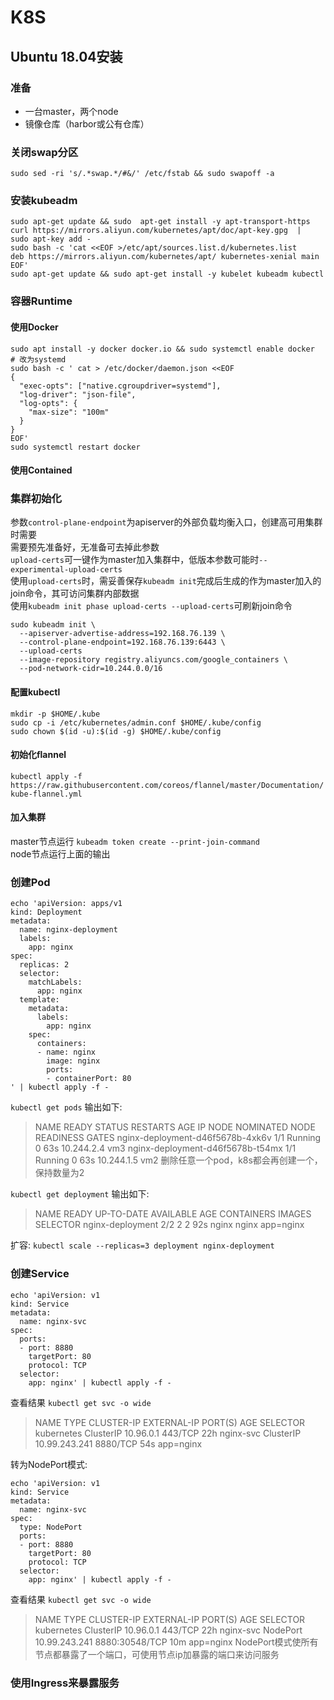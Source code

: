 # K8S

## Ubuntu 18.04安装
### 准备
- 一台master，两个node
- 镜像仓库（harbor或公有仓库）

### 关闭swap分区
`sudo sed -ri 's/.*swap.*/#&/' /etc/fstab && sudo swapoff -a`

### 安装kubeadm
```
sudo apt-get update && sudo  apt-get install -y apt-transport-https
curl https://mirrors.aliyun.com/kubernetes/apt/doc/apt-key.gpg  |  sudo apt-key add -
sudo bash -c 'cat <<EOF >/etc/apt/sources.list.d/kubernetes.list
deb https://mirrors.aliyun.com/kubernetes/apt/ kubernetes-xenial main
EOF'
sudo apt-get update && sudo apt-get install -y kubelet kubeadm kubectl
```

### 容器Runtime
#### 使用Docker
```
sudo apt install -y docker docker.io && sudo systemctl enable docker
# 改为systemd
sudo bash -c ' cat > /etc/docker/daemon.json <<EOF
{
  "exec-opts": ["native.cgroupdriver=systemd"],
  "log-driver": "json-file",
  "log-opts": {
    "max-size": "100m"
  }
}
EOF'
sudo systemctl restart docker
```
#### 使用Contained

### 集群初始化
参数`control-plane-endpoint`为apiserver的外部负载均衡入口，创建高可用集群时需要  
需要预先准备好，无准备可去掉此参数  
`upload-certs`可一键作为master加入集群中，低版本参数可能时`--experimental-upload-certs`  
使用`upload-certs`时，需妥善保存`kubeadm init`完成后生成的作为master加入的join命令，其可访问集群内部数据  
使用`kubeadm init phase upload-certs --upload-certs`可刷新join命令  
```
sudo kubeadm init \
  --apiserver-advertise-address=192.168.76.139 \
  --control-plane-endpoint=192.168.76.139:6443 \
  --upload-certs
  --image-repository registry.aliyuncs.com/google_containers \
  --pod-network-cidr=10.244.0.0/16 
```

#### 配置kubectl
```
mkdir -p $HOME/.kube
sudo cp -i /etc/kubernetes/admin.conf $HOME/.kube/config
sudo chown $(id -u):$(id -g) $HOME/.kube/config
```

#### 初始化flannel
`kubectl apply -f https://raw.githubusercontent.com/coreos/flannel/master/Documentation/kube-flannel.yml`

#### 加入集群
master节点运行 `kubeadm token create --print-join-command`  
node节点运行上面的输出

### 创建Pod
```
echo 'apiVersion: apps/v1
kind: Deployment
metadata:
  name: nginx-deployment
  labels:
    app: nginx
spec:
  replicas: 2
  selector:
    matchLabels:
      app: nginx
  template:
    metadata:
      labels:
        app: nginx
    spec:
      containers:
      - name: nginx
        image: nginx
        ports:
        - containerPort: 80
' | kubectl apply -f -
```

`kubectl get pods` 输出如下:  
>NAME                               READY   STATUS    RESTARTS   AGE   IP           NODE   NOMINATED NODE   READINESS GATES
>nginx-deployment-d46f5678b-4xk6v   1/1     Running   0          63s   10.244.2.4   vm3    <none>           <none>
>nginx-deployment-d46f5678b-t54mx   1/1     Running   0          63s   10.244.1.5   vm2    <none>           <none>
删除任意一个pod，k8s都会再创建一个，保持数量为2

`kubectl get deployment` 输出如下:
>NAME               READY   UP-TO-DATE   AVAILABLE   AGE   CONTAINERS   IMAGES   SELECTOR
>nginx-deployment   2/2     2            2           92s   nginx        nginx    app=nginx

扩容: `kubectl scale --replicas=3 deployment nginx-deployment`


### 创建Service
```
echo 'apiVersion: v1
kind: Service
metadata:
  name: nginx-svc
spec:
  ports:
  - port: 8880
    targetPort: 80
    protocol: TCP
  selector:
    app: nginx' | kubectl apply -f -
```

查看结果 `kubectl get svc -o wide`
>NAME         TYPE        CLUSTER-IP      EXTERNAL-IP   PORT(S)    AGE   SELECTOR
>kubernetes   ClusterIP   10.96.0.1       <none>        443/TCP    22h   <none>
>nginx-svc    ClusterIP   10.99.243.241   <none>        8880/TCP   54s   app=nginx

转为NodePort模式:
```
echo 'apiVersion: v1
kind: Service
metadata:
  name: nginx-svc
spec:
  type: NodePort
  ports:
  - port: 8880
    targetPort: 80
    protocol: TCP
  selector:
    app: nginx' | kubectl apply -f -
```

查看结果 `kubectl get svc -o wide`
>NAME         TYPE        CLUSTER-IP      EXTERNAL-IP   PORT(S)          AGE   SELECTOR
>kubernetes   ClusterIP   10.96.0.1       <none>        443/TCP          22h   <none>
>nginx-svc    NodePort    10.99.243.241   <none>        8880:30548/TCP   10m   app=nginx
NodePort模式使所有节点都暴露了一个端口，可使用节点ip加暴露的端口来访问服务

### 使用Ingress来暴露服务
